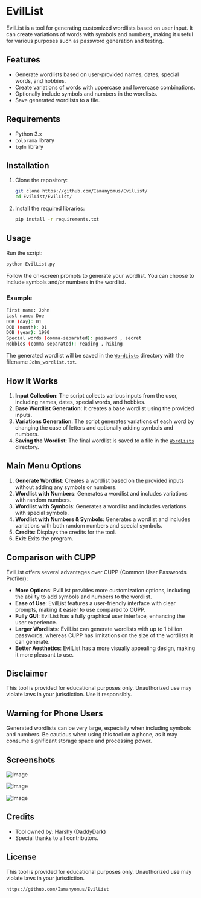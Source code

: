 # EvilList

EvilList is a tool for generating customized wordlists based on user input. It can create variations of words with symbols and numbers, making it useful for various purposes such as password generation and testing.

## Features

- Generate wordlists based on user-provided names, dates, special words, and hobbies.
- Create variations of words with uppercase and lowercase combinations.
- Optionally include symbols and numbers in the wordlists.
- Save generated wordlists to a file.

## Requirements

- Python 3.x
- `colorama` library
- `tqdm` library

## Installation

1. Clone the repository:
    ```sh
    git clone https://github.com/Iamanyomus/EvilList/
    cd EvilList/EvilList/
    ```

2. Install the required libraries:
    ```sh
    pip install -r requirements.txt
    ```

## Usage

Run the script:
```sh
python EvilList.py
```

Follow the on-screen prompts to generate your wordlist. You can choose to include symbols and/or numbers in the wordlist.

### Example

```sh
First name: John
Last name: Doe
DOB (day): 01
DOB (month): 01
DOB (year): 1990
Special words (comma-separated): password , secret
Hobbies (comma-separated): reading , hiking
```

The generated wordlist will be saved in the [`WordLists`](WordLists ) directory with the filename `John_wordlist.txt`.

## How It Works

1. **Input Collection**: The script collects various inputs from the user, including names, dates, special words, and hobbies.
2. **Base Wordlist Generation**: It creates a base wordlist using the provided inputs.
3. **Variations Generation**: The script generates variations of each word by changing the case of letters and optionally adding symbols and numbers.
4. **Saving the Wordlist**: The final wordlist is saved to a file in the [`WordLists`](WordLists ) directory.

## Main Menu Options

1. **Generate Wordlist**: Creates a wordlist based on the provided inputs without adding any symbols or numbers.
2. **Wordlist with Numbers**: Generates a wordlist and includes variations with random numbers.
3. **Wordlist with Symbols**: Generates a wordlist and includes variations with special symbols.
4. **Wordlist with Numbers & Symbols**: Generates a wordlist and includes variations with both random numbers and special symbols.
5. **Credits**: Displays the credits for the tool.
6. **Exit**: Exits the program.

## Comparison with CUPP

EvilList offers several advantages over CUPP (Common User Passwords Profiler):

- **More Options**: EvilList provides more customization options, including the ability to add symbols and numbers to the wordlist.
- **Ease of Use**: EvilList features a user-friendly interface with clear prompts, making it easier to use compared to CUPP.
- **Fully GUI**: EvilList has a fully graphical user interface, enhancing the user experience.
- **Larger Wordlists**: EvilList can generate wordlists with up to 1 billion passwords, whereas CUPP has limitations on the size of the wordlists it can generate.
- **Better Aesthetics**: EvilList has a more visually appealing design, making it more pleasant to use.

## Disclaimer

This tool is provided for educational purposes only. Unauthorized use may violate laws in your jurisdiction. Use it responsibly.

## Warning for Phone Users

Generated wordlists can be very large, especially when including symbols and numbers. Be cautious when using this tool on a phone, as it may consume significant storage space and processing power.

## Screenshots

![Image](https://github.com/user-attachments/assets/9e9441dc-f016-4aae-bfb7-0a39feb2fc63)


![Image](https://github.com/user-attachments/assets/773b43d2-e5b7-4911-a2c2-23211dcf2710)



![Image](https://github.com/user-attachments/assets/e111ddf5-4176-4ce4-b070-75280bc236c7)


## Credits

- Tool owned by: Harshy (DaddyDark)
- Special thanks to all contributors.

## License

This tool is provided for educational purposes only. Unauthorized use may violate laws in your jurisdiction.
```
https://github.com/Iamanyomus/EvilList
